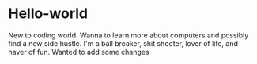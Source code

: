 # Hello-world
New to coding world. Wanna to learn more about computers and possibly find a new side hustle. I'm a ball breaker, shit shooter, lover of life, and haver of fun. 
Wanted to add some changes
